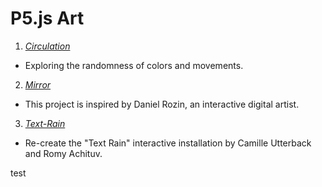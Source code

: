 # P5.js  Art
1. [*Circulation*](https://alyssacheng417.github.io/computer-vision/sketches/circulation/)
- Exploring the randomness of colors and movements. 

2. [*Mirror*](https://alyssacheng417.github.io/computer-vision/sketches/rozin-mirror/)
- This project is inspired by Daniel Rozin, an interactive digital artist. 

3. [*Text-Rain*](https://alyssacheng417.github.io/computer-vision/sketches/text-rain/)
- Re-create the "Text Rain" interactive installation by Camille Utterback and Romy Achituv.

test
